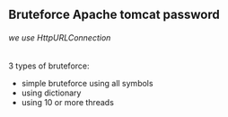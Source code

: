 ## Bruteforce Apache tomcat password
###### we use HttpURLConnection

3 types of bruteforce:
- simple bruteforce using all symbols
- using dictionary
- using 10 or more threads